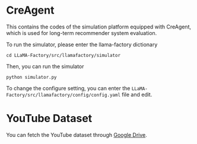 # CreAgent
This contains the codes of the simulation platform  equipped with CreAgent, which is used for long-term recommender system evaluation.



To run the simulator, please enter the llama-factory dictionary

`
cd LLaMA-Factory/src/llamafactory/simulator
`

Then, you can run the simulator

`
python simulator.py
`


To change the configure setting, you can enter the `LLaMA-Factory/src/llamafactory/config/config.yaml` file and edit. 

# YouTube Dataset
You can fetch the YouTube dataset through [Google Drive](https://drive.google.com/drive/folders/1PwNygSNd-L161x-wDmiwq78E0_VwzoMh?usp=sharing). 

